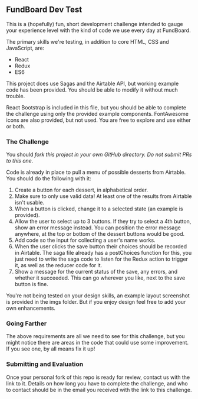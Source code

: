 ## FundBoard Dev Test

This is a (hopefully) fun, short development challenge intended to gauge your experience level with the kind of code we use every day at FundBoard.

The primary skills we're testing, in addition to core HTML, CSS and JavaScript, are:
- React
- Redux
- ES6

This project does use Sagas and the Airtable API, but working example code has been provided. You should be able to modify it without much trouble.

React Bootstrap is included in this file, but you should be able to complete the challenge using only the provided example components. FontAwesome icons are also provided, but not used. You are free to explore and use either or both.

### The Challenge

You should *fork this project in your own GitHub directory. Do not submit PRs to this one.*

Code is already in place to pull a menu of possible desserts from Airtable. You should do the following with it:

1. Create a button for each dessert, in alphabetical order.
2. Make sure to only use valid data! At least one of the results from Airtable isn't usable.
3. When a button is clicked, change it to a selected state (an example is provided).
4. Allow the user to select up to 3 buttons. If they try to select a 4th button, show an error message instead. You can position the error message anywhere, at the top or bottom of the dessert buttons would be good.
5. Add code so the input for collecting a user's name works.
6. When the user clicks the save button their choices should be recorded in Airtable. The saga file already has a postChoices function for this, you just need to write the saga code to listen for the Redux action to trigger it, as well as the reducer code for it.
7. Show a message for the current status of the save, any errors, and whether it succeeded. This can go wherever you like, next to the save button is fine.

You're not being tested on your design skills, an example layout screenshot is provided in the imgs folder. But if you enjoy design feel free to add your own enhancements.

### Going Farther

The above requirements are all we need to see for this challenge, but you might notice there are areas in the code that could use some improvement. If you see one, by all means fix it up! 

### Submitting and Evaluation

Once your personal fork of this repo is ready for review, contact us with the link to it. Details on how long you have to complete the challenge, and who to contact should be in the email you received with the link to this challenge.
